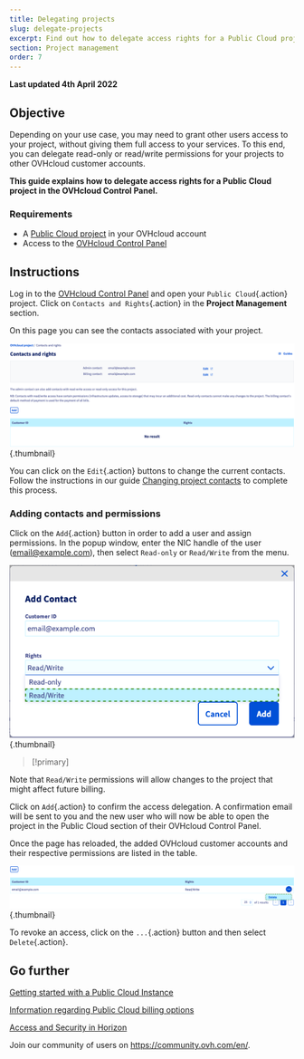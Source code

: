 ```yaml
---
title: Delegating projects
slug: delegate-projects
excerpt: Find out how to delegate access rights for a Public Cloud project to other OVHcloud accounts
section: Project management
order: 7
---
```


**Last updated 4th April 2022**
 
## Objective

Depending on your use case, you may need to grant other users access to your project, without giving them full access to your services. 
To this end, you can delegate read-only or read/write permissions for your projects to other OVHcloud customer accounts.

**This guide explains how to delegate access rights for a Public Cloud project in the OVHcloud Control Panel.**

### Requirements

- A [Public Cloud project](https://www.ovhcloud.com/en-ca/public-cloud/) in your OVHcloud account
- Access to the [OVHcloud Control Panel](https://ca.ovh.com/auth/?action=gotomanager&from=https://www.ovh.com/ca/en/&ovhSubsidiary=ca)

## Instructions

Log in to the [OVHcloud Control Panel](https://ca.ovh.com/auth/?action=gotomanager&from=https://www.ovh.com/ca/en/&ovhSubsidiary=ca) and open your `Public Cloud`{.action} project. Click on `Contacts and Rights`{.action} in the **Project Management** section.

On this page you can see the contacts associated with your project.

![public-cloud-delegate-projects](images/delegatingproject_ca01.png){.thumbnail}

You can click on the `Edit`{.action} buttons to change the current contacts. Follow the instructions in our guide [Changing project contacts](../change_project_contacts/) to complete this process.

### Adding contacts and permissions

Click on the `Add`{.action} button in order to add a user and assign permissions. In the popup window, enter the NIC handle of the user (email@example.com), then select `Read-only` or `Read/Write` from the menu.

![public-cloud-delegate-projects](images/delegatingproject_ca02.png){.thumbnail}

> [!primary]
>
Note that `Read/Write` permissions will allow changes to the project that might affect future billing.
>
 
Click on `Add`{.action} to confirm the access delegation. A confirmation email will be sent to you and the new user who will now be able to open the project in the Public Cloud section of their OVHcloud Control Panel.

Once the page has reloaded, the added OVHcloud customer accounts and their respective permissions are listed in the table.

![public-cloud-delegate-projects](images/delegatingproject_ca03.png){.thumbnail}

To revoke an access, click on the `...`{.action} button and then select `Delete`{.action}.


## Go further

[Getting started with a Public Cloud Instance](https://docs.ovh.com/ca/en/public-cloud/public-cloud-first-steps/)

[Information regarding Public Cloud billing options](https://docs.ovh.com/ca/en/public-cloud/information-on-cloud-billing-options/)

[Access and Security in Horizon](https://docs.ovh.com/ca/en/public-cloud/access_and_security_in_horizon/)

Join our community of users on <https://community.ovh.com/en/>.